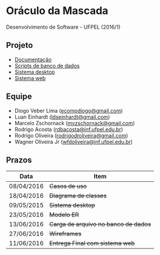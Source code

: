 # Oráculo da Mascada

Desenvolvimento de Software - UFPEL (2016/1)

## Projeto
* [Documentação](/docs)
* [Scripts de banco de dados](/database)
* [Sistema desktop](/desktop)
* [Sistema web](/web)

## Equipe

* Diogo Veber Lima (<ecompdiogo@gmail.com>)
* Luan Einhardt (<ldseinhardt@gmail.com>)
* Marcelo Zschornack (<mvzschornack@gmail.com>)
* Rodrigo Acosta (<rdbacosta@inf.ufpel.edu.br>)
* Rodrigo Oliveira (<rodrigodroliveira@gmail.com>)
* Wagner Oliveira Jr (<wfdoliveira@inf.ufpel.edu.br>)

## Prazos

| Data       | Item                                   |
| -----------|----------------------------------------|
| 08/04/2016 | ~~Casos de uso~~                       |
| 18/04/2016 | ~~Diagrama de classes~~                |
| 09/05/2015 | ~~Sistema desktop~~                    |
| 23/05/2016 | ~~Modelo ER~~                          |
| 13/06/2016 | ~~Carga de arquivo no banco de dados~~ |
| 27/06/2016 | ~~Wireframes~~                         |
| 11/06/2016 | ~~Entrega Final com sistema web~~      |
